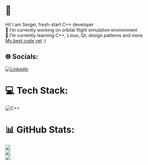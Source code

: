 # 💫 
Hi! I am Sergei, fresh-start C++ developer<br>
🔭 I’m currently working on orbital flight simulation environment<br>🌱 I’m currently learning C++, Linux, Qt, design patterns and more<br>
[My best code yet](https://github.com/bigbooksfan/cpp-advanced-vector/blob/9825469d3ed5d510e013f2ee92f1bf2fbb4c2f28/advanced-vector/vector.h#LL270C56-L270C56) :)


## 🌐 Socials:
[![LinkedIn](https://img.shields.io/badge/LinkedIn-%230077B5.svg?logo=linkedin&logoColor=white)](https://linkedin.com/in/bigbooksfan) 

# 💻 Tech Stack:
![C++](https://img.shields.io/badge/c++-%2300599C.svg?style=for-the-badge&logo=c%2B%2B&logoColor=white)
# 📊 GitHub Stats:
![](https://github-readme-stats.vercel.app/api?username=bigbooksfan&theme=dark&hide_border=false&include_all_commits=true&count_private=false)<br/>
![](https://github-readme-streak-stats.herokuapp.com/?user=bigbooksfan&theme=dark&hide_border=false)<br/>
![](https://github-readme-stats.vercel.app/api/top-langs/?username=bigbooksfan&theme=dark&hide_border=false&include_all_commits=true&count_private=false&layout=compact)

<!-- Proudly created with GPRM ( https://gprm.itsvg.in ) -->

<!--
**bigbooksfan/bigbooksfan** is a ✨ _special_ ✨ repository because its `README.md` (this file) appears on your GitHub profile.

Here are some ideas to get you started:

- 🔭 I’m currently working on ...
- 🌱 I’m currently learning ...
- 👯 I’m looking to collaborate on ...
- 🤔 I’m looking for help with ...
- 💬 Ask me about ...
- 📫 How to reach me: ...
- 😄 Pronouns: ...
- ⚡ Fun fact: ...
-->
